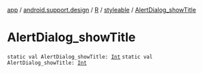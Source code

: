 [app](../../../index.md) / [android.support.design](../../index.md) / [R](../index.md) / [styleable](index.md) / [AlertDialog_showTitle](.)

# AlertDialog_showTitle

`static val AlertDialog_showTitle: `[`Int`](https://kotlinlang.org/api/latest/jvm/stdlib/kotlin/-int/index.html)
`static val AlertDialog_showTitle: `[`Int`](https://kotlinlang.org/api/latest/jvm/stdlib/kotlin/-int/index.html)